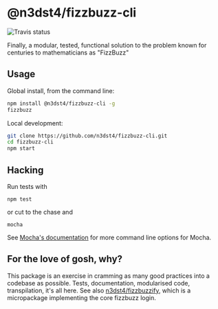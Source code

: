 @n3dst4/fizzbuzz-cli
====================

![Travis status](https://travis-ci.org/n3dst4/fizzbuzz-cli.svg)

Finally, a modular, tested, functional solution to the problem known for centuries to mathematicians as &quot;FizzBuzz&quot;

## Usage

Global install, from the command line:

```bash
npm install @n3dst4/fizzbuzz-cli -g
fizzbuzz
```

Local development:

```bash
git clone https://github.com/n3dst4/fizzbuzz-cli.git
cd fizzbuzz-cli
npm start
```

## Hacking

Run tests with

```
npm test
```

or cut to the chase and

```
mocha
```

See [Mocha's documentation](http://mochajs.org/) for more command line options for Mocha.


## For the love of gosh, why?

This package is an exercise in cramming as many good practices into a codebase
as possible. Tests, documentation, modularised code, transpilation, it's all
here. See also
[n3dst4/fizzbuzzify](https://github.com/n3dst4/fizzbuzzify), which is a
micropackage implementing the core fizzbuzz login.
